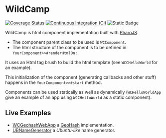 # WildCamp
 
[![Coverage Status](https://coveralls.io/repos/github/mattonem/WildCamping/badge.svg?branch=master)](https://coveralls.io/github/mattonem/WildCamping?branch=master)
[![Continuous Integration (CI)](https://github.com/mattonem/WildCamping/actions/workflows/ci.yml/badge.svg)](https://github.com/mattonem/WildCamping/actions/workflows/ci.yml)
![Static Badge](https://img.shields.io/badge/Pharo%20Smalltalk-11-ff69b4)


WildCamp is html component implementation built with [PharoJS](https://github.com/PharoJS/PharoJS).

- The component parent class to be used is `WCComponent`. 
- The html structure of the component is to be defined in: `YourComponent>>#renderHtmlOn:`.

It uses an Html tag brush to build the html template (see `WCCHelloWorld` for an example). 

This initialization of the component (generating callbacks and other stuff) happens in the `YourComponent>>#start` method.

Components can be used statically as well as dynamically (`WCHelloWorldApp` give an example of an app using `WCCHelloWorld` as a static component).

## Live Examples
- [WCGeohashWebApp](https://mattonem.github.io/WCGeohashWebApp/) a [GeoHash](https://en.wikipedia.org/wiki/Geohash) implementation.
- [UBNameGenerator](https://mattonem.github.io/UBNameGenerator/) a *Ubuntu-like* name generator.
